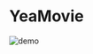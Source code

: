 # YeaMovie

![demo](https://github.com/user-attachments/assets/34a0fa64-b24a-4cb7-a4ff-d7bbb3850928)
